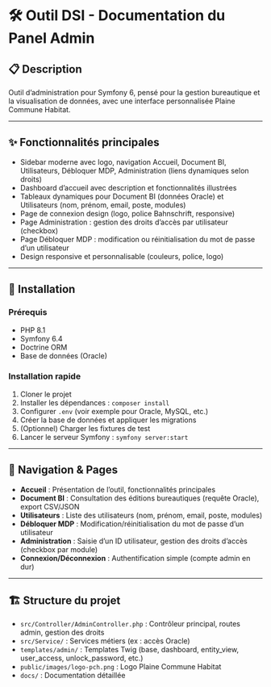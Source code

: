 # 🛠️ Outil DSI - Documentation du Panel Admin

## 📋 Description

Outil d’administration pour Symfony 6, pensé pour la gestion bureautique et la visualisation de données, avec une interface personnalisée Plaine Commune Habitat.

---

## ✨ Fonctionnalités principales

- Sidebar moderne avec logo, navigation Accueil, Document BI, Utilisateurs, Débloquer MDP, Administration (liens dynamiques selon droits)
- Dashboard d’accueil avec description et fonctionnalités illustrées
- Tableaux dynamiques pour Document BI (données Oracle) et Utilisateurs (nom, prénom, email, poste, modules)
- Page de connexion design (logo, police Bahnschrift, responsive)
- Page Administration : gestion des droits d’accès par utilisateur (checkbox)
- Page Débloquer MDP : modification ou réinitialisation du mot de passe d’un utilisateur
- Design responsive et personnalisable (couleurs, police, logo)

---

## 🚀 Installation

### Prérequis
- PHP 8.1
- Symfony 6.4
- Doctrine ORM
- Base de données (Oracle)
### Installation rapide
1. Cloner le projet
2. Installer les dépendances : `composer install`
3. Configurer `.env` (voir exemple pour Oracle, MySQL, etc.)
4. Créer la base de données et appliquer les migrations
5. (Optionnel) Charger les fixtures de test
6. Lancer le serveur Symfony : `symfony server:start`

---

## 🧭 Navigation & Pages

- **Accueil** : Présentation de l’outil, fonctionnalités principales
- **Document BI** : Consultation des éditions bureautiques (requête Oracle), export CSV/JSON
- **Utilisateurs** : Liste des utilisateurs (nom, prénom, email, poste, modules)
- **Débloquer MDP** : Modification/réinitialisation du mot de passe d’un utilisateur
- **Administration** : Saisie d’un ID utilisateur, gestion des droits d’accès (checkbox par module)
- **Connexion/Déconnexion** : Authentification simple (compte admin en dur)

---

## 🏗️ Structure du projet

- `src/Controller/AdminController.php` : Contrôleur principal, routes admin, gestion des droits
- `src/Service/` : Services métiers (ex : accès Oracle)
- `templates/admin/` : Templates Twig (base, dashboard, entity_view, user_access, unlock_password, etc.)
- `public/images/logo-pch.png` : Logo Plaine Commune Habitat
- `docs/` : Documentation détaillée
